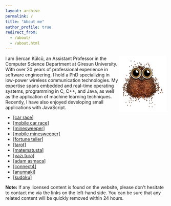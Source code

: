 ```yaml
---
layout: archive
permalink: /
title: "About me"
author_profile: true
redirect_from: 
  - /about/
  - /about.html
---
```


<link rel="manifest" href="/manifest.json" />

<script>
        if ('serviceWorker' in navigator) {
         window.addEventListener('load', function () {
          navigator.serviceWorker.register('service-worker.js').then(function (registration) {
           console.log('Registered Sercan PWA!');
          }, function (err) {
           console.log('ServiceWorker registration Sercan PWA failed: ', err);
          }).catch(function (err) {
           console.log(err);
          });
         });
        } else {
         console.log('service worker Sercan PWA is not supported');
        }
       </script>

<img align="right" width="150" alt="owl coffee beans" src="/images/owl-coffee-beans.png">

I am Sercan Külcü, an Assistant Professor in the Computer Science Department at Giresun University. With over 20 years of professional experience in software engineering, I hold a PhD specializing in low-power wireless communication technologies. My expertise spans embedded and real-time operating systems, programming in C, C++, and Java, as well as the application of machine learning techniques. Recently, I have also enjoyed developing small applications with JavaScript.

* <a href="../game/car-race.html">[car race]</a>
* <a href="../game/mobile-car-race.html">[mobile car race]</a>
* <a href="../game/minesweeper.html">[minesweeper]</a>
* <a href="../game/mobile-minesweeper.html">[mobile minesweeper]</a>
* <a href="../game/fortune-teller.html">[fortune teller]</a>
* <a href="../game/tarot/tarot-reader.html">[tarot]</a>
* <a href="../game/matematusta.html">[matematusta]</a>
* <a href="../game/yazitura.html">[yazı tura]</a>
* <a href="../game/hangman/hangman.html">[adam asmaca]</a>
* <a href="../game/connectfour.html">[connect4]</a>
* <a href="../game/anunnaki.html">[anunnaki]</a>
* <a href="../game/sudoku.html">[sudoku]</a>

**Note:** If any licensed content is found on the website, please don't hesitate to contact me via the links on the left-hand side. You can be sure that any related content will be quickly removed within 24 hours.


<!--
<script data-name="BMC-Widget" data-cfasync="false" src="https://cdnjs.buymeacoffee.com/1.0.0/widget.prod.min.js" data-id="sercankulc" data-description="Support me on Buy me a coffee!" data-message="Thank you for visiting!" data-color="#5F7FFF" data-position="Right" data-x_margin="18" data-y_margin="18"></script>
-->
